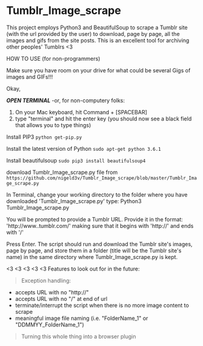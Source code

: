# Tumblr_Image_scrape
This project employs Python3 and BeautifulSoup to scrape a Tumblr site (with the url provided by the user) to download, page by page, all the images and gifs from the site posts. This is an excellent tool for archiving other peoples' Tumblrs <3

HOW TO USE (for non-programmers)

Make sure you have room on your drive for what could be several Gigs of images and GIFs!!!

Okay,

***OPEN TERMINAL*** 
-or, for non-computery folks:
1) On your Mac keyboard, hit Command + [SPACEBAR]
2) type "terminal" and hit the enter key (you should now see a black field that allows you to type things)

Install PIP3
```python get-pip.py```

Install the latest version of Python
```sudo apt-get python 3.6.1```

Install beautifulsoup
```sudo pip3 install beautifulsoup4```

download Tumblr_Image_scrape.py file from ```https://github.com/nigeld3v/Tumblr_Image_scrape/blob/master/Tumblr_Image_scrape.py```

In Terminal, change your working directory to the folder where you have downloaded 'Tumblr_Image_scrape.py' type:
Python3 Tumblr_Image_scrape.py

You will be prompted to provide a Tumblr URL. Provide it in the format: 'http://www.<URL>.tumblr.com/' making sure that it begins with 'http://' and ends with '/'
  
Press Enter. The script should run and download the Tumblr site's images, page by page, and store them in a folder (title will be the Tumblr site's name) in the same directory where Tumblr_Image_scrape.py is kept.

<3 <3 <3 <3 <3
Features to look out for in the future:

> Exception handling:
- accepts URL with no "http://"
- accepts URL with no "/" at end of url
- terminate/interrupt the script when there is no more image content to scrape
- meaningful image file naming (i.e. "FolderName_1" or "DDMMYY_FolderName_1")

> Turning this whole thing into a browser plugin
